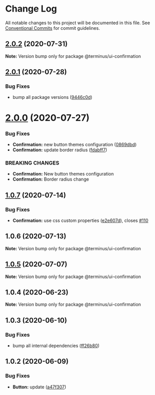 # Change Log

All notable changes to this project will be documented in this file.
See [Conventional Commits](https://conventionalcommits.org) for commit guidelines.

## [2.0.2](https://github.com/GetTerminus/terminus-oss/compare/@terminus/ui-confirmation@2.0.1...@terminus/ui-confirmation@2.0.2) (2020-07-31)

**Note:** Version bump only for package @terminus/ui-confirmation





## [2.0.1](https://github.com/GetTerminus/terminus-oss/compare/@terminus/ui-confirmation@2.0.0...@terminus/ui-confirmation@2.0.1) (2020-07-28)


### Bug Fixes

* bump all package versions ([9446c0d](https://github.com/GetTerminus/terminus-oss/commit/9446c0d5cde3bd693cfba7cabbfd2db443a47b00))





# [2.0.0](https://github.com/GetTerminus/terminus-oss/compare/@terminus/ui-confirmation@1.0.7...@terminus/ui-confirmation@2.0.0) (2020-07-27)


### Bug Fixes

* **Confirmation:** new button themes configuration ([0869dbd](https://github.com/GetTerminus/terminus-oss/commit/0869dbd16ff5da9b8c4e1cbab45117b9e9c95623))
* **Confirmation:** update border radius ([fdabff7](https://github.com/GetTerminus/terminus-oss/commit/fdabff7e42e15fa512e994c5fad383c1e69f64b0))


### BREAKING CHANGES

* **Confirmation:** New button themes configuration
* **Confirmation:** Border radius change





## [1.0.7](https://github.com/GetTerminus/terminus-oss/compare/@terminus/ui-confirmation@1.0.6...@terminus/ui-confirmation@1.0.7) (2020-07-14)


### Bug Fixes

* **Confirmation:** use css custom properties ([e2e607d](https://github.com/GetTerminus/terminus-oss/commit/e2e607d45e1da58a471636be70dd7e3f9eb26a04)), closes [#110](https://github.com/GetTerminus/terminus-oss/issues/110)





## 1.0.6 (2020-07-13)

**Note:** Version bump only for package @terminus/ui-confirmation





## [1.0.5](https://github.com/GetTerminus/terminus-oss/compare/@terminus/ui-confirmation@1.0.4...@terminus/ui-confirmation@1.0.5) (2020-07-07)

**Note:** Version bump only for package @terminus/ui-confirmation





## 1.0.4 (2020-06-23)

**Note:** Version bump only for package @terminus/ui-confirmation





## 1.0.3 (2020-06-10)


### Bug Fixes

* bump all internal dependencies ([ff26b80](https://github.com/GetTerminus/terminus-oss/commit/ff26b806bb599401f006996be5b567a378e68ef3))





## 1.0.2 (2020-06-09)


### Bug Fixes

* **Button:** update ([a47f307](https://github.com/GetTerminus/terminus-oss/commit/a47f30757b9216d6ee76788c117e76eacf5289e5))
